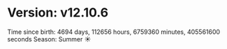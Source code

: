 # Version: v12.10.6
Time since birth: 4694 days, 112656 hours, 6759360 minutes, 405561600 seconds
Season: Summer ☀️

